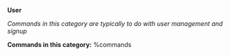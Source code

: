 **User**

*Commands in this category are typically to do with user management and signup*


**Commands in this category:**
%commands
